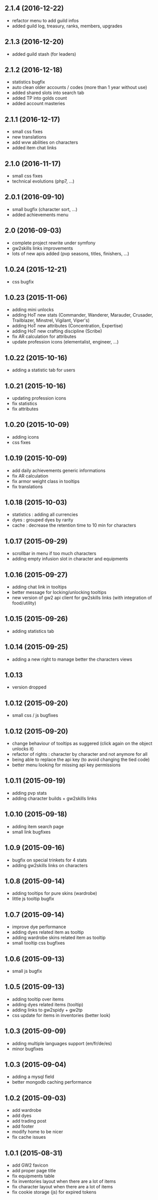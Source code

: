 ## 2.1.4 (2016-12-22)

  - refactor menu to add guild infos
  - added guild log, treasury, ranks, members, upgrades

## 2.1.3 (2016-12-20)

  - added guild stash (for leaders)

## 2.1.2 (2016-12-18)

  - statistics bugfix
  - auto clean older accounts / codes (more than 1 year without use)
  - added shared slots into search tab
  - added TP into golds count
  - added account masteries

## 2.1.1 (2016-12-17)

  - small css fixes
  - new translations
  - add wvw abilities on characters
  - added item chat links

## 2.1.0 (2016-11-17)

  - small css fixes
  - technical evolutions (php7, ...)

## 2.0.1 (2016-09-10)

  - small bugfix (character sort, ...)
  - added achievements menu

## 2.0 (2016-09-03)

  - complete project rewrite under symfony
  - gw2skills links improvements
  - lots of new apis added (pvp seasons, titles, finishers, ...)

## 1.0.24 (2015-12-21)

  - css bugfix

## 1.0.23 (2015-11-06)

  - adding mini unlocks
  - adding HoT new stats (Commander, Wanderer, Marauder, Crusader, Trailblazer, Minstrel, Vigilant, Viper's)
  - adding HoT new attributes (Concentration, Expertise)
  - adding HoT new crafting discipline (Scribe)
  - fix AR calculation for attributes
  - update profession icons (elementalist, engineer, ...)

## 1.0.22 (2015-10-16)

  - adding a statistic tab for users

## 1.0.21 (2015-10-16)

  - updating profession icons 
  - fix statistics
  - fix attributes

## 1.0.20 (2015-10-09)

  - adding icons 
  - css fixes

## 1.0.19 (2015-10-09)

  - add daily achievements generic informations
  - fix AR calculation
  - fix armor weight class in tooltips
  - fix translations

## 1.0.18 (2015-10-03)

  - statistics : adding all currencies
  - dyes : grouped dyes by rarity
  - cache : decrease the retention time to 10 min for characters

## 1.0.17 (2015-09-29)

  - scrollbar in menu if too much characters
  - adding empty infusion slot in character and equipments

## 1.0.16 (2015-09-27)

  - adding chat link in tooltips
  - better message for locking/unlocking tooltips
  - new version of gw2 api client for gw2skills links (with integration of food/utility)

## 1.0.15 (2015-09-26)

  - adding statistics tab

## 1.0.14 (2015-09-25)

  - adding a new right to manage better the characters views

## 1.0.13

  - version dropped

## 1.0.12 (2015-09-20)

  - small css / js bugfixes

## 1.0.12 (2015-09-20)

  - change behaviour of tooltips as suggered (click again on the object unlocks it)
  - refactor of rights : character by character and not anymore for all
  - being able to replace the api key (to avoid changing the tied code)
  - better menu looking for missing api key permissions 

## 1.0.11 (2015-09-19)

  - adding pvp stats
  - adding character builds + gw2skills links

## 1.0.10 (2015-09-18)

  - adding item search page
  - small link bugfixes

## 1.0.9 (2015-09-16)

  - bugfix on special trinkets for 4 stats
  - adding gw2skills links on characters

## 1.0.8 (2015-09-14)

  - adding tooltips for pure skins (wardrobe)
  - little js tooltip bugfix

## 1.0.7 (2015-09-14)

  - improve dye performance
  - adding dyes related item as tooltip
  - adding wardrobe skins related item as tooltip
  - small tooltip css bugfixes

## 1.0.6 (2015-09-13)

  - small js bugfix

## 1.0.5 (2015-09-13)

  - adding tooltip over items
  - adding dyes related items (tooltip)
  - adding links to gw2spidy + gw2tp
  - css update for items in inventories (better look)

## 1.0.3 (2015-09-09)

  - adding multiple languages support (en/fr/de/es)
  - minor bugfixes

## 1.0.3 (2015-09-04)

  - adding a mysql field
  - better mongodb caching performance

## 1.0.2 (2015-09-03)

  - add wardrobe
  - add dyes
  - add trading post
  - add footer
  - modify home to be nicer
  - fix cache issues

## 1.0.1 (2015-08-31)

  - add GW2 favicon
  - add proper page title
  - fix equipments table
  - fix inventories layout when there are a lot of items
  - fix character layout when there are a lot of items
  - fix cookie storage (js) for expired tokens